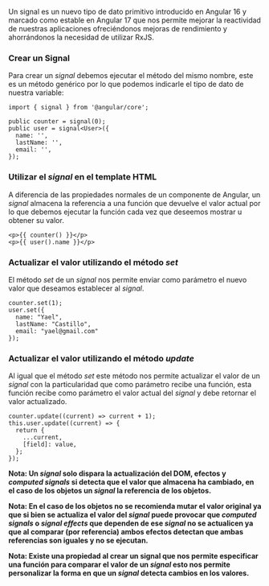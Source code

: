 Un signal es un nuevo tipo de dato primitivo introducido en Angular 16 y marcado como estable en Angular 17 que nos permite mejorar la reactividad de nuestras aplicaciones ofreciéndonos mejoras de rendimiento y ahorrándonos la necesidad de utilizar RxJS.
### Crear un Signal

Para crear un *signal* debemos ejecutar el método del mismo nombre, este es un método genérico por lo que podemos indicarle el tipo de dato de nuestra variable:

```
import { signal } from '@angular/core';

public counter = signal(0);
public user = signal<User>({
  name: '',
  lastName: '',
  email: '',
});
```
### Utilizar el *signal* en el template HTML

A diferencia de las propiedades normales de un componente de Angular, un *signal* almacena la referencia a una función que devuelve el valor actual por lo que debemos ejecutar la función cada vez que deseemos mostrar u obtener su valor.

```
<p>{{ counter() }}</p>
<p>{{ user().name }}</p>
```
### Actualizar el valor utilizando el método *set*

El método *set* de un *signal* nos permite enviar como parámetro el nuevo valor que deseamos establecer al *signal*.

```
counter.set(1);
user.set({
  name: "Yael",
  lastName: "Castillo",
  email: "yael@gmail.com"
});
```
### Actualizar el valor utilizando el método *update*

Al igual que el método *set* este método nos permite actualizar el valor de un *signal* con la particularidad que como parámetro recibe una función, esta función recibe como parámetro el valor actual del *signal* y debe retornar el valor actualizado.

```
counter.update((current) => current + 1);
this.user.update((current) => {
  return {
    ...current,
    [field]: value,
  };
});
```

**Nota: Un *signal* solo dispara la actualización del DOM, efectos y *computed signals* si detecta que el valor que almacena ha cambiado, en el caso de los objetos un *signal* la referencia de los objetos.**

**Nota: En el caso de los objetos no se recomienda mutar el valor original ya que si bien se actualiza el valor del *signal* puede provocar que *computed signals* o *signal effects* que dependen de ese *signal* no se actualicen ya que al comparar (por referencia) ambos efectos detectan que ambas referencias son iguales y no se ejecutan.**

**Nota: Existe una propiedad al crear un signal que nos permite especificar una función para comparar el valor de un *signal* esto nos permite personalizar la forma en que un *signal* detecta cambios en los valores.**